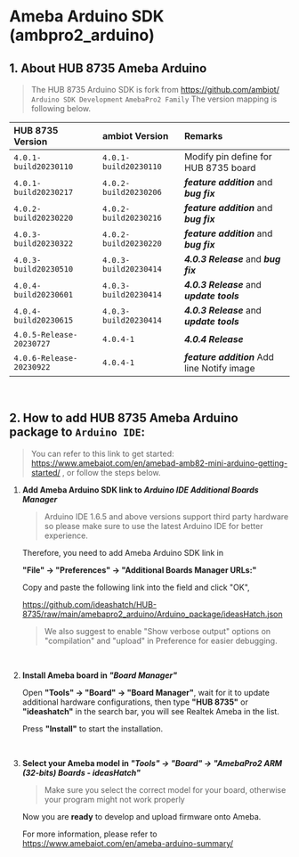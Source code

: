 # Ameba Arduino SDK (ambpro2_arduino)


## 1. About HUB 8735 Ameba Arduino

> The HUB 8735 Arduino SDK is fork from https://github.com/ambiot/ `Arduino SDK Development` `AmebaPro2 Family`
> The version mapping is following below.

|HUB 8735 Version      		| ambiot Version       |Remarks                         					|
|:--------------------------|:---------------------|:---------------------------------------------------|
|`4.0.1-build20230110` 		|`4.0.1-build20230110` | Modify pin define for HUB 8735 board 				|
|`4.0.1-build20230217` 		|`4.0.2-build20230206` | ***feature addition*** and ***bug fix***			| 
|`4.0.2-build20230220` 		|`4.0.2-build20230216` | ***feature addition*** and ***bug fix***			|
|`4.0.3-build20230322` 		|`4.0.2-build20230220` | ***feature addition*** and ***bug fix***			|
|`4.0.3-build20230510` 		|`4.0.3-build20230414` | ***4.0.3 Release***	and ***bug fix***    		|
|`4.0.4-build20230601` 		|`4.0.3-build20230414` | ***4.0.3 Release***	and ***update tools***		|
|`4.0.4-build20230615` 		|`4.0.3-build20230414` | ***4.0.3 Release***	and ***update tools***		|
|`4.0.5-Release-20230727` 	|`4.0.4-1`             | ***4.0.4 Release***								|
|`4.0.6-Release-20230922` 	|`4.0.4-1`             | ***feature addition***	Add line Notify image		|

</br>

## 2. How to add HUB 8735 Ameba Arduino package to `Arduino IDE`:

> You can refer to this link to get started: https://www.amebaiot.com/en/amebad-amb82-mini-arduino-getting-started/
> , or follow the steps below.

1. **Add Ameba Arduino SDK link to *Arduino IDE Additional Boards Manager***

    > Arduino IDE 1.6.5 and above versions support third party hardware so please make sure to use the latest Arduino IDE for better experience.

    Therefore, you need to add Ameba Arduino SDK link in 
    
    **"File" -> "Preferences" -> "Additional Boards Manager URLs:"**

    Copy and paste the following link into the field and click "OK",

    https://github.com/ideashatch/HUB-8735/raw/main/amebapro2_arduino/Arduino_package/ideasHatch.json

    > We also suggest to enable "Show verbose output" options on "compilation" and "upload" in Preference for easier debugging.
    
    </br>

2. **Install Ameba board in *"Board Manager"***

    Open **"Tools" -> "Board" -> "Board Manager"**, wait for it to update additional hardware configurations, then type **"HUB 8735"** or **"ideashatch"** in the search bar, you will see Realtek Ameba in the list.

    Press **"Install"** to start the installation.
    
    </br>

3. **Select your Ameba model in *"Tools" -> "Board" -> "AmebaPro2 ARM (32-bits) Boards - ideasHatch"***

    > Make sure you select the correct model for your board, otherwise your program might not work properly 

    Now you are **ready** to develop and upload firmware onto Ameba.

    For more information, please refer to https://www.amebaiot.com/en/ameba-arduino-summary/
    
    </br>
